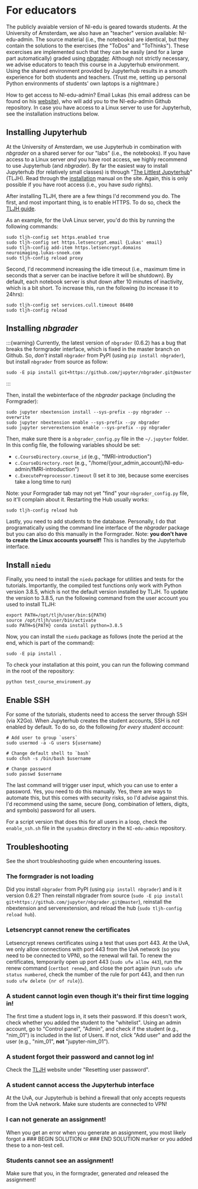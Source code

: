 # For educators
The publicly avaiable version of NI-edu is geared towards students. At the University of Amsterdam,
we also have an "teacher" version available: NI-edu-admin. The source material (i.e., the notebooks)
are identical, but they contain the solutions to the exercises (the "ToDos" and "ToThinks"). These
excercises are implemented such that they can be easily (and for a large part automatically) graded using
[nbgrader](https://nbgrader.readthedocs.io/en/stable/). Although not strictly necessary, we advise educators
to teach this course in a Jupyterhub environment. Using the shared environment provided by Jupyterhub results in a
smooth experience for both students and teachers. (Trust me, setting up personal Python environments of students' own
laptops is a nightmare.)

How to get access to NI-edu-admin? Email Lukas (his email address can be found on his [website](https://lukas-snoek.com/)), who will add you to the NI-edu-admin Github repository. In case you have access to a Linux server to use for Jupyterhub, see the installation instructions below.

## Installing Jupyterhub
At the University of Amsterdam, we use Jupyterhub in combination with *nbgrader* on a shared server for our "labs" (i.e., the notebooks).
If you have access to a Linux server *and* you have root access, we highly recommend to use Jupyterhub (and *nbgrader*). By far the easiest way to install Jupyterhub (for relatively small classes) is through "[The Littlest Jupyterhub](https://tljh.jupyter.org/en/latest/index.html)" (TLJH). Read through the [installation](https://tljh.jupyter.org/en/latest/install/index.html) manual on the site. Again, this is only possible if you have root access (i.e., you have *sudo* rights).

After installing TLJH, there are a few things I'd recommend you do. The first, and most important thing, is to enable HTTPS. To do so, check the [TLJH guide](https://tljh.jupyter.org/en/latest/howto/admin/https.html#howto-admin-https). 

As an example, for the UvA Linux server, you'd do this by running the following commands:

```
sudo tljh-config set https.enabled true
sudo tljh-config set https.letsencrypt.email {Lukas' email}
sudo tljh-config add-item https.letsencrypt.domains neuroimaging.lukas-snoek.com
sudo tljh-config reload proxy
```

Second, I'd recommend increasing the idle timeout (i.e., maximum time in seconds that a server can be inactive before it will be shutdown). By default, each notebook server is shut down after 10 minutes of inactivity, which is a bit short. To increase this, run the following (to increase it to 24hrs):

```
sudo tljh-config set services.cull.timeout 86400
sudo tljh-config reload
```

## Installing *nbgrader*

:::{warning}
Currently, the latest version of `nbgrader` (0.6.2) has a bug that breaks the formgrader interface, which is fixed in the master branch on Github. So, _don't_ install `nbgrader` from PyPI (using `pip install nbgrader`), but install `nbgrader` from source as follow:

```
sudo -E pip install git+https://github.com/jupyter/nbgrader.git@master
```

:::

Then, install the webinterface of the *nbgrader* package (including the Formgrader):

```
sudo jupyter nbextension install --sys-prefix --py nbgrader --overwrite
sudo jupyter nbextension enable --sys-prefix --py nbgrader
sudo jupyter serverextension enable --sys-prefix --py nbgrader
```

Then, make sure there is a `nbgrader_config.py` file in the `~/.jupyter` folder. In this config file, the following variables should be set:

- `c.CourseDirectory.course_id` (e.g., "fMRI-introduction")
- `c.CourseDirectory.root` (e.g., "/home/{your_admin_account}/NI-edu-admin/fMRI-introduction")
- `c.ExecutePreprocessor.timeout` (I set it to `300`, because some exercises take a long time to run)

Note: your Formgrader tab may not yet "find" your `nbgrader_config.py` file, so it'll complain about it. Restarting the Hub usually works:

```
sudo tljh-config reload hub
```

Lastly, you need to add students to the database. Personally, I do that programatically using the command line interface of the *nbgrader* package but you can also do this manually in the Formgrader. Note: **you don't have to create the Linux accounts yourself!** This is handles by the Jupyterhub interface.

## Install `niedu`
Finally, you need to install the `niedu` package for utilities and tests for the tutorials. Importantly, the compiled test functions only work with Python version 3.8.5, which is not the default version installed by TLJH. To update the version to 3.8.5, run the following command from the user account you used to install TLJH:

```
export PATH=/opt/tljh/user/bin:${PATH}
source /opt/tljh/user/bin/activate
sudo PATH=${PATH} conda install python=3.8.5
```

Now, you can install the `niedu` package as follows (note the period at the end, which is part of the command):

```
sudo -E pip install .
```

To check your installation at this point, you can run the following command in the root of the repository:

```
python test_course_enviroment.py
```

## Enable SSH
For some of the tutorials, students need to access the server through SSH (via X2Go). When Jupyterhub creates the student accounts, SSH is *not* enabled by default.  To do so, do the following *for every student account*:

```
# Add user to group `users`
sudo usermod -a -G users ${username}

# Change default shell to `bash`
sudo chsh -s /bin/bash $username

# Change password
sudo passwd $username
```

The last command will trigger user input, which you can use to enter a password. Yes, you need to do this manually. Yes, there are ways to automate this, but this comes with security risks, so I'd advise against this. I'd recommend using the same, secure (long, combination of letters, digits, and symbols) password for all users.

For a script version that does this for all users in a loop, check the `enable_ssh.sh` file in the `sysadmin` directory in the `NI-edu-admin` repository.

## Troubleshooting
See the short troubleshooting guide when encountering issues.

### The formgrader is not loading

Did you install `nbgrader` from PyPI (using `pip install nbgrader`) and is it version 0.6.2? Then reinstall nbgrader from source (`sudo -E pip install git+https://github.com/jupyter/nbgrader.git@master`), reinstall the nbextension and serverextension, and reload the hub (`sudo tljh-config reload hub`).

### Letsencrypt cannot renew the certificates

Letsencrypt renews certificates using a test that uses port 443. At the UvA, we only allow connections with port 443 from the UvA network (so you need to be connected to VPN), so the renewal will fail. To renew the certificates, temporarily open up port 443 (`sudo ufw allow 443`), run the renew command (`certbot renew`), and close the port again (run `sudo ufw status numbered`, check the number of the rule for port 443, and then run `sudo ufw delete {nr of rule}`). 

### A student cannot login even though it's their first time logging in!

The first time a student logs in, it sets their password. If this doesn't work, check whether you added the student to the "whitelist". Using an admin account, go to "Control panel", "Admin", and check if the student (e.g., "nim_01") is included in the list of Users. If not, click "Add user" and add the user (e.g., "nim_01", **not** "jupyter-nim_01").

### A student forgot their password and cannot log in!

Check the [TLJH](https://tljh.jupyter.org/en/latest/howto/auth/firstuse.html) website under "Resetting user password".

### A student cannot access the Jupyterhub interface

At the UvA, our Jupyterhub is behind a firewall that only accepts requests from the UvA network. Make sure students are connected to VPN!

### I can not generate an assignment!

When you get an error when you generate an assignment, you most likely forgot a ### BEGIN SOLUTION or ### END SOLUTION marker or you added these to a non-test cell. 

### Students cannot see an assignment!

Make sure that you, in the formgrader, generated *and* released the assignment!
